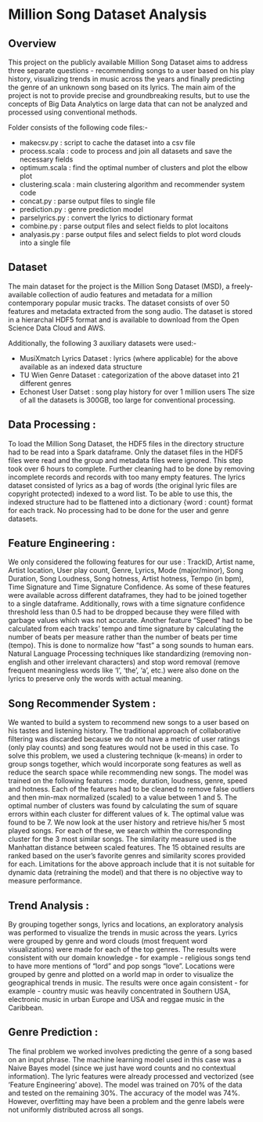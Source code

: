# Million Song Dataset Analysis

## Overview
This project on the publicly available Million Song Dataset aims to address three separate questions - recommending songs to a user based on his play history, visualizing trends in music across the years and finally predicting the genre of an unknown song based on its lyrics. The main aim of the project is not to provide precise and groundbreaking results, but to use the concepts of Big Data Analytics on large data that can not be analyzed and processed using conventional methods.

Folder consists of the following code files:-
* makecsv.py : script to cache the dataset into a csv file
* process.scala : code to process and join all datasets and save the necessary fields
* optimum.scala : find the optimal number of clusters and plot the elbow plot
* clustering.scala : main clustering algorithm and recommender system code
* concat.py : parse output files to single file
* prediction.py : genre prediction model
* parselyrics.py : convert the lyrics to dictionary format
* combine.py : parse output files and select fields to plot locaitons
* analyasis.py : parse output files and select fields to plot word clouds into a single file

## Dataset
The main dataset for the project is the Million Song Dataset (MSD), a freely-available collection of audio features and metadata for a million contemporary popular music tracks. The dataset consists of over 50 features and metadata extracted from the song audio. The dataset is stored in a hierarchal HDF5 format and is available to download from the Open Science Data Cloud and AWS.

Additionally, the following 3 auxiliary datasets were used:-
* MusiXmatch Lyrics Dataset : lyrics (where applicable) for the above available as an indexed data
structure
* TU Wien Genre Dataset : categorization of the above dataset into 21 different genres
* Echonest User Datset : song play history for over 1 million users
The size of all the datasets is 300GB, too large for conventional processing.

## Data Processing :
To load the Million Song Dataset, the HDF5 files in the directory structure had to be read into a Spark dataframe. Only the dataset files in the HDF5 files were read and the group and metadata files were ignored. This step took over 6 hours to complete. Further cleaning had to be done by removing incomplete records and records with too many empty features. The lyrics dataset consisted of lyrics as a bag of words (the original lyric files are copyright protected)
indexed to a word list. To be able to use this, the indexed structure had to be flattened into a dictionary {word : count} format for each track. No processing had to be done for the user and genre datasets.

## Feature Engineering :
We only considered the following features for our use : TrackID, Artist name, Artist location, User play count, Genre, Lyrics, Mode (major/minor), Song Duration, Song Loudness, Song hotness, Artist hotness, Tempo (in bpm), Time Signature and Time Signature Confidence. As some of these features were available across different dataframes, they had to be joined together to a single dataframe. Additionally, rows with a time signature confidence threshold less than 0.5 had to be dropped because they were filled with garbage values which was not accurate. Another feature “Speed” had to be calculated from each tracks’ tempo and time signature by calculating the number of beats per measure rather than the number of beats per time (tempo). This is done to normalize how “fast” a song sounds to human ears. Natural Language Processing techniques like standardizing (removing non-english and other irrelevant characters) and stop word removal (remove frequent meaningless words like ‘I’, ‘the’, ‘a’, etc.) were also done on the lyrics to preserve only the words with actual meaning.

## Song Recommender System :
We wanted to build a system to recommend new songs to a user based on his tastes and listening history. The traditional approach of collaborative filtering was discarded because we do not have a metric of user ratings (only play counts) and song features would not be used in this case. To solve this problem, we used a clustering technique (k-means) in order to group songs together, which would incorporate song features as well as reduce the search space while recommending new songs. The model was trained on the following features : mode, duration, loudness, genre, speed and hotness. Each of the features had to be cleaned to remove false outliers and then min-max normalized (scaled) to a value between 1 and 5. The optimal number of clusters was found by calculating the sum of square errors within each cluster for different values of k. The optimal value was found to be 7. We now look at the user history and retrieve his/her 5 most played songs. For each of these, we search
within the corresponding cluster for the 3 most similar songs. The similarity measure used is the Manhattan distance between scaled features. The 15 obtained results are ranked based on the user’s favorite genres and similarity scores provided for each. Limitations for the above approach include that it is not suitable for dynamic data (retraining the model) and that there is no objective way to measure performance.

## Trend Analysis :
By grouping together songs, lyrics and locations, an exploratory analysis was performed to visualize the trends in music across the years. Lyrics were grouped by genre and word clouds (most frequent word visualizations) were made for each of the top genres. The results were consistent with our domain knowledge - for example - religious songs tend to have more mentions of “lord” and pop songs “love”. Locations were grouped by genre and plotted on a world map in order to visualize the geographical trends in music. The results were once again consistent - for example - country music was heavily concentrated in Southern USA, electronic music in urban Europe and USA and reggae music in the
Caribbean.

## Genre Prediction :
The final problem we worked involves predicting the genre of a song based on an input phrase. The machine learning model used in this case was a Naive Bayes model (since we just have word counts and no contextual information). The lyric features were already processed and vectorized (see ‘Feature Engineering’ above). The model was trained on 70% of the data and tested on the remaining 30%. The accuracy of the model was 74%. However, overfitting may have been a problem and the genre labels were not uniformly distributed across all songs.